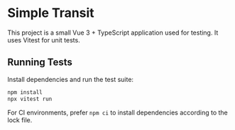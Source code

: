 # Simple Transit

This project is a small Vue 3 + TypeScript application used for testing. It uses Vitest for unit tests.

## Running Tests

Install dependencies and run the test suite:

```bash
npm install
npx vitest run
```

For CI environments, prefer `npm ci` to install dependencies
according to the lock file.
